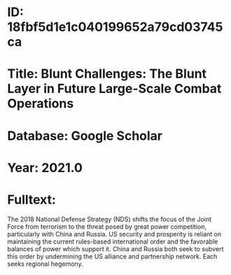 # ID: 18fbf5d1e1c040199652a79cd03745ca
# Title: Blunt Challenges: The Blunt Layer in Future Large-Scale Combat Operations
# Database: Google Scholar
# Year: 2021.0
# Fulltext:
The 2018 National Defense Strategy (NDS) shifts the focus of the Joint Force from terrorism to the threat posed by great power competition, particularly with China and Russia.
US security and prosperity is reliant on maintaining the current rules-based international order and the favorable balances of power which support it.
China and Russia both seek to subvert this order by undermining the US alliance and partnership network.
Each seeks regional hegemony.